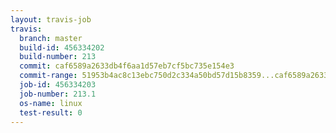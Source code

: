 ```yaml
---
layout: travis-job
travis:
  branch: master
  build-id: 456334202
  build-number: 213
  commit: caf6589a2633db4f6aa1d57eb7cf5bc735e154e3
  commit-range: 51953b4ac8c13ebc750d2c334a50bd57d15b8359...caf6589a2633db4f6aa1d57eb7cf5bc735e154e3
  job-id: 456334203
  job-number: 213.1
  os-name: linux
  test-result: 0
---
```

